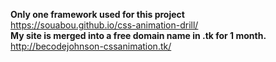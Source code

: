 <strong> Only one framework used for this project </strong>
<br>
 https://souabou.github.io/css-animation-drill/
 <br>
<strong> My site is merged into a free domain name in .tk for 1 month.</strong>
<br>
 http://becodejohnson-cssanimation.tk/
